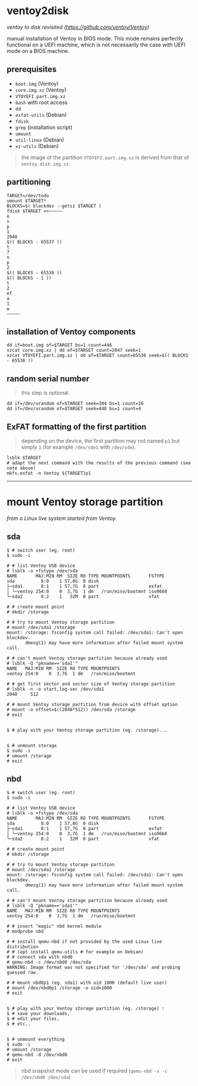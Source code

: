 # ventoy2disk

_ventoy to disk revisited (https://github.com/ventoy/Ventoy)_

manual installation of Ventoy in BIOS mode. This mode remains perfectly functional on a UEFI machine, which is not necessarily the case with UEFI mode on a BIOS machine.


## prerequisites

- `boot.img` (Ventoy)
- `core.img.xz` (Ventoy)
- `VTOYEFI.part.img.xz`
- `bash` with root access
- `dd`
- `exfat-utils` (Debian)
- `fdisk`
- `grep` (installation script)
- `umount`
- `util-linux` (Debian)
- `xz-utils` (Debian)

> the image of the partition `VTOYEFI.part.img.xz` is derived from that of `ventoy.disk.img.xz`.


## partitioning

```console
TARGET=/dev/todo
umount $TARGET*
BLOCKS=$( blockdev --getsz $TARGET )
fdisk $TARGET <<~~~~~
o
n
p
1
2048
$(( BLOCKS - 65537 ))
t
7
n
p
2
$(( BLOCKS - 65536 ))
$(( BLOCKS - 1 ))
t
2
ef
a
1
w
~~~~~
```


## installation of Ventoy components

```console
dd if=boot.img of=$TARGET bs=1 count=446
xzcat core.img.xz | dd of=$TARGET count=2047 seek=1
xzcat VTOYEFI.part.img.xz | dd of=$TARGET count=65536 seek=$(( BLOCKS - 65536 ))
```


## random serial number

> this step is optional.

```console
dd if=/dev/urandom of=$TARGET seek=384 bs=1 count=16
dd if=/dev/urandom of=$TARGET seek=440 bs=1 count=4
```


## ExFAT formatting of the first partition

> depending on the device, the first partition may not named `p1` but simply `1` (for example `/dev/sde1` with `/dev/sde`).

```console
lsblk $TARGET
# adapt the next command with the results of the previous command (see note above)
mkfs.exfat -n Ventoy ${TARGET}p1
```



---



# mount Ventoy storage partition
_from a Linux live system started from Ventoy._


## sda

```console
$ # switch user (eg. root)
$ sudo -i

# # list Ventoy USB device
# lsblk -o +fstype /dev/sda
NAME       MAJ:MIN RM  SIZE RO TYPE MOUNTPOINTS       FSTYPE
sda          8:0    1 57,8G  0 disk                   
├─sda1       8:1    1 57,7G  0 part                   exfat
│ └─ventoy 254:0    0  3,7G  1 dm   /run/miso/bootmnt iso9660
└─sda2       8:2    1   32M  0 part                   vfat

# # create mount point
# mkdir /storage

# # try to mount Ventoy storage partition
# mount /dev/sda1 /storage
mount: /storage: fsconfig system call failed: /dev/sda1: Can't open blockdev.
       dmesg(1) may have more information after failed mount system call.

# # can't mount Ventoy storage partition because already used
# lsblk -Q "pkname=='sda1'"
NAME   MAJ:MIN RM  SIZE RO TYPE MOUNTPOINTS
ventoy 254:0    0  3,7G  1 dm   /run/miso/bootmnt

# # get first sector and sector size of Ventoy storage partition
# lsblk -n -o start,log-sec /dev/sda1 
2048     512

# # mount Ventoy storage partition from device with offset option
# mount -o offset=$((2048*512)) /dev/sda /storage
# exit


$ # play with your Ventoy storage partition (eg. /storage)...


$ # unmount storage
$ sudo -i
# umount /storage
# exit
```


## nbd

```console
$ # switch user (eg. root)
$ sudo -i

# # list Ventoy USB device
# lsblk -o +fstype /dev/sda
NAME       MAJ:MIN RM  SIZE RO TYPE MOUNTPOINTS       FSTYPE
sda          8:0    1 57,8G  0 disk                   
├─sda1       8:1    1 57,7G  0 part                   exfat
│ └─ventoy 254:0    0  3,7G  1 dm   /run/miso/bootmnt iso9660
└─sda2       8:2    1   32M  0 part                   vfat

# # create mount point
# mkdir /storage

# # try to mount Ventoy storage partition
# mount /dev/sda1 /storage
mount: /storage: fsconfig system call failed: /dev/sda1: Can't open blockdev.
       dmesg(1) may have more information after failed mount system call.

# # can't mount Ventoy storage partition because already used
# lsblk -Q "pkname=='sda1'"
NAME   MAJ:MIN RM  SIZE RO TYPE MOUNTPOINTS
ventoy 254:0    0  3,7G  1 dm   /run/miso/bootmnt

# # insert "magic" nbd kernel module
# modprobe nbd

# # install qemu-nbd if not provided by the used Linux live distribution
# # (apt install qemu-utils # for example on Debian)
# # connect sda with nbd0
# qemu-nbd -c /dev/nbd0 /dev/sda
WARNING: Image format was not specified for '/dev/sda' and probing guessed raw.

# # mount nbd0p1 (eg. sda1) with uid 1000 (default live user)
# mount /dev/nbd0p1 /storage -o uid=1000
# exit


$ # play with your Ventoy storage partition (eg. /storage) :
$ # save your downloads,
$ # edit your files,
$ # etc..


$ # unmount everything
$ sudo -i
# umount /storage
# qemu-nbd -d /dev/nbd0
# exit
```

> nbd snapshot mode can be used if required (`qemu-nbd -s -c /dev/nbd0 /dev/sda`)
